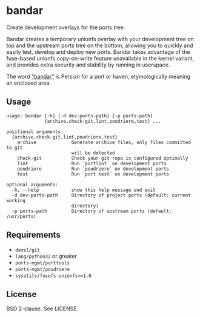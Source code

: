 # bandar

Create development overlays for the ports tree.

Bandar creates a temporary unionfs overlay with your development tree on top
and the upstream ports tree on the bottom, allowing you to quickly and easily
test, develop and deploy new ports. Bandar takes advantage of the fuse-based
unionfs copy-on-write feature unavailable in the kernel variant, and provides
extra security and stability by running in userspace.

The word ["bandar"](https://en.wikipedia.org/wiki/Bandar_(port)) is Persian for
a port or haven, etymologically meaning an enclosed area.

## Usage

```
usage: bandar [-h] [-d dev-ports-path] [-p ports-path]
              {archive,check-git,lint,poudriere,test} ...

positional arguments:
  {archive,check-git,lint,poudriere,test}
    archive             Generate archive files, only files committed to git
                        will be detected
    check-git           Check your git repo is configured optimally
    lint                Run `portlint` on development ports
    poudriere           Run `poudriere` on development ports
    test                Run `port test` on development ports

optional arguments:
  -h, --help            show this help message and exit
  -d dev-ports-path     Directory of project ports (default: current working
                        directory)
  -p ports-path         Directory of upstream ports (default: /usr/ports)
```

## Requirements

* `devel/git`
* `lang/python32` or greater
* `ports-mgmt/porttools`
* `ports-mgmt/poudriere`
* `sysutils/fusefs-unionfs>=1.0`

## License

BSD 2-clause. See LICENSE.
